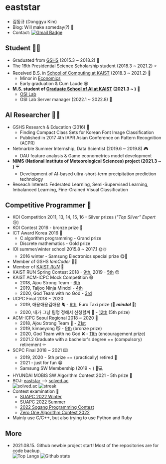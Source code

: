 # eaststar
- 김동규 (Donggyu Kim)
- Blog: Will make someday(?) 🤔
- Contact: [![Gmail Badge](https://img.shields.io/badge/Gmail-d14836?style=flat-square&logo=Gmail&logoColor=white&link=mailto:eaststar9979@gmail.com)](mailto:eaststar9979@gmail.com)

## Student 👨‍🎓
- Graduated from [GSHS](https://www.gs.hs.kr) (2015.3 ~ 2018.2) 🐣
- The 16th Presidential Science Scholarship student (2018.3 ~ 2021.2) ⭐
- Received B.S. in [School of Computing at KAIST](https://cs.kaist.ac.kr) (2018.3 ~ 2021.2) 🐥
	- Minor in [Economics](https://btm.kaist.ac.kr/programs-admission/economics/economics-course-requirement)
	- Early graduation & Cum Laude 😎
- **M.S. student of [Graduate School of AI at KAIST](http://gsai.kaist.ac.kr/?lang=ko) (2021.3 ~ )** 🐔
	- [OSI Lab](http://osi.kaist.ac.kr/)
	- OSI Lab Server manager (2022.1 ~ 2022.8) 🚀

## AI Researcher 👨‍💻
- GSHS Research & Education (2016) 🧻
	- Finding Compact Class Sets for Korean Font Image Classification
	- Published in 2017 4th IAPR Asian Conference on Pattern Recognition (ACPR)
- Netmarble Summer Internship, Data Scientist (2019.6 ~ 2019.8) 🎮
	- DAU feature analysis & Game econometrics model development
- **NIMS (National Institute of Meteorological Sciences) project (2021.3 ~ )** ☔
	- Development of AI-based ultra-short-term precipitation prediction technology
- Reseach Interest: Federated Learning, Semi-Supervised Learning, Imbalanced Learning, Fine-Grained Visual Classification

## Competitive Programmer 🏅
- KOI Competition 2011, 13, 14, 15, 16 - Silver prizes (*"Top Silver" Expert* 😢)
- KOI Contest 2016 - bronze prize 👶
- ICT Award Korea 2016 💩
	- C algorithm programming - Grand prize
	- Discrete mathematics - Gold prize
- IOI summer/winter school 2015.8 ~ 2017.1 🌞☃️
	- 2016 winter - Samsung Electronics special prize 😋💽
- Member of GSHS *IamCoder* 👨‍💻
- Member of [KAIST *RUN*](https://kaist.run/ko/about/) 🏃
- KAIST RUN Spring Contest 2018 - [9th](https://www.acmicpc.net/contest/scoreboard/294), 2019 - [5th](https://www.acmicpc.net/contest/scoreboard/420) 😔
- KAIST ACM-ICPC Mock Competition 😅
	- 2018, Ajou Strong Team - [6th](https://www.acmicpc.net/contest/spotboard/326)
	- 2019, Taljoo Ninja Mindol - [4th](https://www.acmicpc.net/contest/spotboard/470)
	- 2020, God Team with no God - [3rd](https://www.acmicpc.net/contest/spotboard/546)
- UCPC Final 2018 ~ 2020
	- 2019, 애용애용김애용 🐈 - [9th](https://www.acmicpc.net/contest/spotboard/450), Euro Taxi prize (🙌 ***mindol*** 🙌)
	- 2020, 내가 그냥 팀명 정해서 신청할까 🤣 - [12th](https://www.acmicpc.net/contest/spotboard/524) (5th prize)
- ACM-ICPC Seoul Regional 2018 ~ 2020 👕
	- 2018, Ajou Strong Team 💪 - [21st](http://icpckorea.org/2018/regional/scoreboard/)
	- 2019, kimaeyong 😼 - [9th](http://icpckorea.org/2019/regional/scoreboard/) (bronze prize)
	- 2020, God Team with no God ❌ - [11th](http://static.icpckorea.net/2020/scoreboard_terpin/) (encouragement prize)
	- 2021.2 Graduate with a bachelor's degree == (compulsory) retirement ⚰️
- SCPC Final 2018 ~ 2021 ⌨️
	- 2019, 2020 - 5th prize == (practically) retired 🧟
	- 2021 - just for fun 😁
	- Samsung SW Membership (2019 ~ ) 🤑💻
- HYUNDAI MOBIS SW Algorithm Contest 2021 - 5th prize 🚗
- BOJ: [eaststar](http://icpc.me/eaststar) ⟶ [solved.ac](https://solved.ac/profile/eaststar)  
![solved.ac](https://mazassumnida.wtf/api/v2/generate_badge?boj=eaststar)
![streak](https://mazandi.herokuapp.com/api?handle=eaststar&theme=warm)
- Contest examination 🧐
	- [SUAPC 2022 Winter](https://www.acmicpc.net/category/detail/3032)
	- [SUAPC 2022 Summer](https://www.acmicpc.net/category/detail/3180)
	- [2022 Sogang Programming Contest](https://www.acmicpc.net/category/697)
	- [Zero One Algorithm Contest 2022](https://www.acmicpc.net/category/detail/3313)
- Mainly use C/C++, but also trying to use Python and Ruby

## More
- 2021.08.15. Github newbie project start! Most of the repositories are for code backup.  
![Top Langs](https://github-readme-stats.vercel.app/api/top-langs/?username=EaststarKim&langs_count=10&layout=compact)
![Github stats](https://github-readme-stats.vercel.app/api?username=EaststarKim&count_private=true&show_icons=true)
